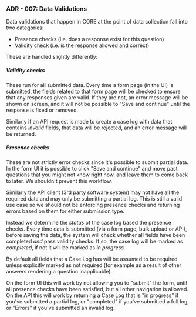 ### ADR - 007: Data Validations

Data validations that happen in CORE at the point of data collection fall into two categories:

- Presence checks (i.e. does a response exist for this question)
- Validity check (i.e. is the response allowed and correct)

These are handled slightly differently:

##### Validity checks

These run for all submitted data. Every time a form page (in the UI) is submitted, the fields related to that form page will be checked to ensure that any responses given are valid. If they are not, an error message will be shown on screen, and it will not be possible to "Save and continue" until the response is fixed or removed.

Similarly if an API request is made to create a case log with data that contains _invalid_ fields, that data will be rejected, and an error message will be returned.


##### Presence checks

These are not strictly error checks since it's possible to submit partial data. In the form UI it is possible to click "Save and continue" and move past questions that you might not know right now, and leave them to come back to later. We shouldn't prevent this workflow.

Similarly the API client (3rd party software system) may not have all the required data and may only be submitting a partial log. This is still a valid use case so we should not be enforcing presence checks and returning errors based on them for either submission type.

Instead we determine the _status_ of the case log based the presence checks. Every time data is submitted (via a form page, bulk upload or API), before saving the data, the system will check whether all fields have been completed *and* pass validity checks. If so, the case log will be marked as *completed*, if not it will be marked as *in progress*.

By default all fields that a Case Log has will be assumed to be required unless explicitly marked as not required (for example as a result of other answers rendering a question inapplicable).

On the form UI this will work by not allowing you to "submit" the form, until all presence checks have been satisfied, but all other navigation is allowed. On the API this will work by returning a Case Log that is "in progress" if you've submitted a partial log, or "completed" if you've submitted a full log, or "Errors" if you've submitted an invalid log.

